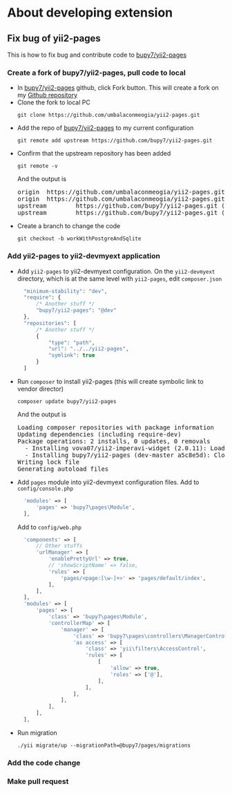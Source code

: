 # About developing extension

## Fix bug of yii2-pages

This is how to fix bug and contribute code to [bupy7/yii2-pages](https://github.com/bupy7/yii2-pages)

### Create a fork of bupy7/yii2-pages, pull code to local

* In [bupy7/yii2-pages](https://github.com/bupy7/yii2-pages) github, click Fork button. This will create a fork on my [Github repository](https://github.com/umbalaconmeogia/yii2-pages)
* Clone the fork to local PC
  ```shell
  git clone https://github.com/umbalaconmeogia/yii2-pages.git
  ```
* Add the repo of [bupy7/yii2-pages](https://github.com/bupy7/yii2-pages) to my current configuration
  ```shell
  git remote add upstream https://github.com/bupy7/yii2-pages.git
  ```
* Confirm that the upstream repository has been added
  ```shell
  git remote -v
  ```
  And the output is
  <pre>
  origin  https://github.com/umbalaconmeogia/yii2-pages.git (fetch)
  origin  https://github.com/umbalaconmeogia/yii2-pages.git (push)
  upstream        https://github.com/bupy7/yii2-pages.git (fetch)
  upstream        https://github.com/bupy7/yii2-pages.git (push)
  </pre>
* Create a branch to change the code
  ```shell
  git checkout -b workWithPostgreAndSqlite
  ```

### Add yii2-pages to yii2-devmyext application

* Add `yii2-pages` to yii2-devmyext configuration.
  On the `yii2-devmyext` directory, which is at the same level with `yii2-pages`, edit `composer.json`
  ```php
    "minimum-stability": "dev",
    "require": {
        /* Another stuff */
        "bupy7/yii2-pages": "@dev"
    },
    "repositories": [
        /* Another stuff */
		{
            "type": "path",
            "url": "../../yii2-pages",
            "symlink": true
        }
    ]
  ```
* Run `composer` to install yii2-pages (this will create symbolic link to vendor director)
  ```shell
  composer update bupy7/yii2-pages
  ```
  And the output is
  <pre>
  Loading composer repositories with package information
  Updating dependencies (including require-dev)
  Package operations: 2 installs, 0 updates, 0 removals
    - Installing vova07/yii2-imperavi-widget (2.0.11): Loading from cache
    - Installing bupy7/yii2-pages (dev-master a5c8e5d): Cloning a5c8e5d748 from cache
  Writing lock file
  Generating autoload files
  </pre>
* Add `pages` module into yii2-devmyext configuration files.
  Add to `config/console.php`
  ```php
    'modules' => [
        'pages' => 'bupy7\pages\Module',
    ],
  ```
  Add to `config/web.php`
  ```php
    'components' => [
        // Other stuffs
        'urlManager' => [
            'enablePrettyUrl' => true,
            // 'showScriptName' => false,
            'rules' => [
                'pages/<page:[\w-]+>' => 'pages/default/index',
            ],
        ],
    ],
    'modules' => [
        'pages' => [
            'class' => 'bupy7\pages\Module',
            'controllerMap' => [
                'manager' => [
                    'class' => 'bupy7\pages\controllers\ManagerController',
                    'as access' => [
                        'class' => 'yii\filters\AccessControl',
                        'rules' => [
                            [
                                'allow' => true,
                                'roles' => ['@'],
                            ],
                        ],
                    ],
                ],
            ],
        ],
    ],
  ```
* Run migration
  ```shell
  ./yii migrate/up --migrationPath=@bupy7/pages/migrations
  ```

### Add the code change

### Make pull request